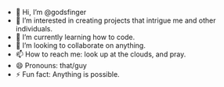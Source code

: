 - 👋 Hi, I’m @godsfinger
- 👀 I’m interested in creating projects that intrigue me and other individuals.
- 🌱 I’m currently learning how to code.
- 💞️ I’m looking to collaborate on anything.
- 📫 How to reach me: look up at the clouds, and pray.
- 😄 Pronouns: that/guy
- ⚡ Fun fact: Anything is possible.

<!---
godsfinger/godsfinger is a ✨ special ✨ repository because its `README.md` (this file) appears on your GitHub profile.
You can click the Preview link to take a look at your changes.
--->
